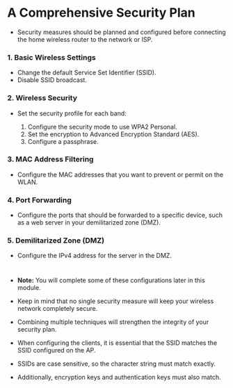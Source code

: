 # A Comprehensive Security Plan

- Security measures should be planned and configured before connecting the home wireless router to the network or ISP. 

### 1. Basic Wireless Settings

- Change the default Service Set Identifier (SSID).
- Disable SSID broadcast.

### 2. Wireless Security

- Set the security profile for each band:

  1. Configure the security mode to use WPA2 Personal.
  2. Set the encryption to Advanced Encryption Standard (AES).
  3. Configure a passphrase.
  
### 3. MAC Address Filtering
  
  - Configure the MAC addresses that you want to prevent or permit on the WLAN.
  
### 4. Port Forwarding
  
  - Configure the ports that should be forwarded to a specific device, such as a web server in your demilitarized zone (DMZ). 
  
### 5. Demilitarized Zone (DMZ) 
  
  - Configure the IPv4 address for the server in the DMZ. 
  
 #
 
 - **Note:** You will complete some of these configurations later in this module.

- Keep in mind that no single security measure will keep your wireless network completely secure. 
- Combining multiple techniques will strengthen the integrity of your security plan.

- When configuring the clients, it is essential that the SSID matches the SSID configured on the AP. 
- SSIDs are case sensitive, so the character string must match exactly. 

- Additionally, encryption keys and authentication keys must also match.
